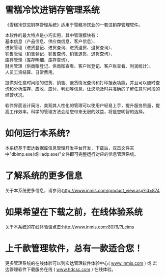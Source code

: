 # 雪糕冷饮进销存管理系统

《雪糕冷饮进销存管理系统》适用于雪糕冷饮业的一套进销存管理软件。

本软件的最大特点是小巧实用，其中管理模块有：  
基本信息（产品信息、供应商信息、客户信息）、  
进货管理（进货登记、进货查询、进货退货、退货查询）、  
销售管理（销售登记、销售查询、销售退货、退货查询）、  
库存管理（库存明细、库存查询）、  
财务管理（供商账登记、供商账查看、客户账登记、客户账查看、利润统计）、  
人员工资结算、日常费用。

提供对任意时间段的进货、销售、退货情况查询和打印报表功能，并且可以随时查询和分析库存、应收、应付、利润等信息，让您能及时并准确的了解任意时间段的经营状况。

软件界面设计简洁、美观其人性化的管理可以使用户轻易上手，提升服务质量，提高工作效率。科学的管理方法会给您带来无限的效益，将是您明智的选择。

# 如何运行本系统?

本系统基于宏达数据库信息管理开发平台开发，下载后，双击文件夹中"dbimp.exe(或Hadp.exe)"文件即可完整运行对应的信息管理系统。

# 了解系统的更多信息

关于本系统更多信息，请参阅:http://www.inmis.com/product_view.asp?id=874

# 如果希望在下载之前，在线体验系统

关于本系统的在线体验请点击:http://www.inmis.com:8076/?Lcims

# 上千款管理软件，总有一款适合您！

更多管理系统的在线体验可以到宏达管理软件体验中心( www.inmis.com ) 或 宏达管理软件下载服务在线 ( www.hdcsc.com ) 在线体验。


